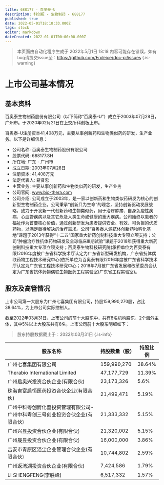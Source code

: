 ```yaml
---
title: 688177 - 百奥泰-U
description: 科创板 - 生物制药 - 688177
published: true
date: 2022-05-01T18:18:33.000Z
tags: stock
editor: markdown
dateCreated: 2022-01-01T00:00:00.000Z
---
```


> 本页面由自动化程序生成于 2022年5月1日 18:18
> 内容可能存在错误，如有bug请提交issue至：https://github.com/Eroleice/doc-pi/issues
{.is-warning}

# 上市公司基本情况

## 基本资料

百奥泰生物制药股份有限公司（以下简称“百奥泰-U”）成立于2003年07月28日，广州市。于2020年02月21日在上交所科创板上市。

百奥泰-U注册资本41,408万元，主要从事创新药和生物类似药的研发，生产业务。以下是详细信息：

- 公司名称: 百奥泰生物制药股份有限公司
- 股票代码: 688177.SH
- 所在地: 广东 - 广州市
- 成立日期: 2003年07月28日
- 注册资本: 41,408万元
- 法定代表人: 易贤忠
- 主营业务: 主要从事创新药和生物类似药的研发，生产业务
- 公司官网: www.bio-thera.com
- 公司介绍: 公司成立于2003年，是一家以创新药和生物类似药研发为核心的创新型生物制药企业。公司秉承“创新只为生命”的理念，坚持创新驱动发展战略，致力于开发新一代创新药和生物类似药，用于治疗肿瘤、自身免疫性疾病、心血管疾病以及其它危及人类生命或健康的重大疾病。公司始终以患者的福祉作为首要核心价值，通过创新研发为患者提供安全、有效、可负担的优质药物，以满足亟待解决的治疗需求。公司“百奥泰人源抗体创新药物孵化基地”课题于2013年获得“十二五”国家重大新药创制科技重大专项立项支持；公司“肿瘤治疗性抗体药物研发及全球临床Ⅲ期试验”课题于2018年获得重大新药创制科技重大专项立项支持；百奥泰生物科技研究院(承担单位为百奥泰有限)2016年度被广东省科学技术厅认定为广东省新型研发机构，广东省抗体偶联药物工程技术研究中心(依托单位为百奥泰有限)2016年度被广东省科学技术厅认定为广东省工程技术研究中心；2018年7月被广东省发展和改革委员会认定为广东省抗体药物偶联生物医药工程实验室(广东省工程实验室)。


## 股东及高管情况

上市公司第一大股东为广州七喜集团有限公司，持股159,990,270股，占比38.64%，为上市公司实际控制人。

截至2022年03月31日，上市公司的前十大股东中，共有8名机构股东，2个海外主体，其中5%以上大股东共有6名。上市公司前十大股东明细如下：

> 股东持股数据截止于：2022年03月31日
{.is-info}

| 股东名称 | 持股数量（股） | 持股比例 |
| --- | --- | --- |
| 广州七喜集团有限公司 | 159,990,270 | 38.64% |
| Therabio   International Limited | 47,177,729 | 11.39% |
| 广州启奥兴投资合伙企业(有限合伙) | 23,173,326 | 5.6% |
| 珠海吉富启恒医药投资合伙企业(有限合伙) | 21,499,471 | 5.19% |
| 广州中科粤创孵化器投资管理有限公司-广州中科粤创三号创业投资合伙企业(有限合伙) | 21,333,332 | 5.15% |
| 广州兴昱投资合伙企业(有限合伙) | 21,320,002 | 5.15% |
| 广州晟昱投资合伙企业(有限合伙) | 16,000,000 | 3.86% |
| 吉安市青原区浥尘企业管理合伙企业(有限合伙) | 10,744,802 | 2.59% |
| 广州返湾湖投资合伙企业(有限合伙) | 7,424,586 | 1.79% |
| LI SHENGFENG(李胜峰) | 6,517,332 | 1.57% |




